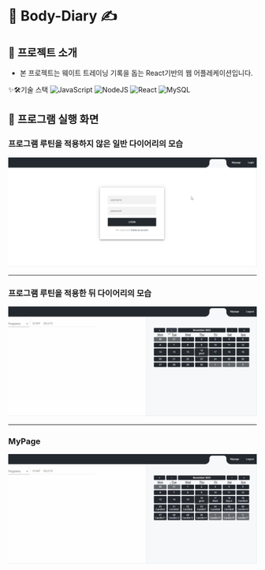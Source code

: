 # 💪 Body-Diary ✍

## 📒 프로젝트 소개

- 본 프로젝트는 웨이트 트레이닝 기록을 돕는 React기반의 웹 어플레케이션입니다.

✨🛠기술 스택
![JavaScript](https://img.shields.io/badge/javascript-%23323330.svg?style=for-the-badge&logo=javascript&logoColor=%23F7DF1E)
![NodeJS](https://img.shields.io/badge/node.js-6DA55F?style=for-the-badge&logo=node.js&logoColor=white)
![React](https://img.shields.io/badge/react-%2320232a.svg?style=for-the-badge&logo=react&logoColor=%2361DAFB)
![MySQL](https://img.shields.io/badge/mysql-%2300f.svg?style=for-the-badge&logo=mysql&logoColor=white)

🚀 프로그램 실행 화면
---
### 프로그램 루틴을 적용하지 않은 일반 다이어리의 모습
![실행화면-1](/public/Animation3.gif)

---
### 프로그램 루틴을 적용한 뒤 다이어리의 모습
![실행화면-2](/public/Animation4.gif)

---
### MyPage
![실행화면-3](/public/Animation5.gif)
